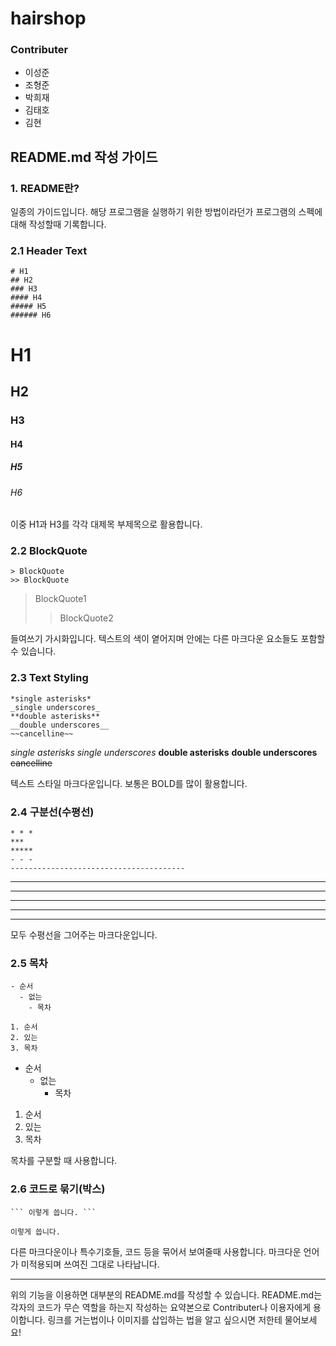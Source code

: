 # hairshop

### Contributer
- 이성준
- 조형준
- 박희재
- 김태호
- 김현



## README.md 작성 가이드
### 1. README란?
일종의 가이드입니다. 해당 프로그램을 실행하기 위한 방법이라던가 프로그램의 스펙에 대해 작성할때 기록합니다.


### 2.1 Header Text
```
# H1
## H2
### H3
#### H4
##### H5
###### H6
```
# H1
## H2
### H3
#### H4
##### H5
###### H6
이중 H1과 H3를 각각 대제목 부제목으로 활용합니다.


### 2.2 BlockQuote
```
> BlockQuote
>> BlockQuote
```
> BlockQuote1
>> BlockQuote2

들여쓰기 가시화입니다. 텍스트의 색이 옅어지며 안에는 다른 마크다운 요소들도 포함할 수 있습니다.


### 2.3 Text Styling
```
*single asterisks*
_single underscores_
**double asterisks**
__double underscores__
~~cancelline~~
```
*single asterisks*
_single underscores_
**double asterisks**
__double underscores__
~~cancelline~~

텍스트 스타일 마크다운입니다. 보통은 BOLD를 많이 활용합니다.


### 2.4 구분선(수평선)
```
* * *
***
*****
- - -
---------------------------------------
```

* * *
***
*****
- - -
---------------------------------------

모두 수평선을 그어주는 마크다운입니다.


### 2.5 목차
```
- 순서
  - 없는
    - 목차

1. 순서
2. 있는
3. 목차
```
- 순서
  - 없는
    - 목차

1. 순서
2. 있는
3. 목차

목차를 구분할 때 사용합니다.


### 2.6 코드로 묶기(박스)
```
``` 이렇게 씁니다. ```
```
``` 이렇게 씁니다. ```

다른 마크다운이나 특수기호들, 코드 등을 묶어서 보여줄때 사용합니다. 
마크다운 언어가 미적용되며 쓰여진 그대로 나타납니다.


- - -
위의 기능을 이용하면 대부분의 README.md를 작성할 수 있습니다.
README.md는 각자의 코드가 무슨 역할을 하는지 작성하는 요약본으로 Contributer나 이용자에게 용이합니다.
링크를 거는법이나 이미지를 삽입하는 법을 알고 싶으시면 저한테 물어보세요!

